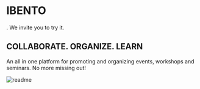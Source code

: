 # IBENTO

   . We invite you to try it.
   
## COLLABORATE. ORGANIZE. LEARN

An all in one platform for promoting and organizing events, workshops and seminars. No more missing out! 

![readme](https://user-images.githubusercontent.com/73326375/98379299-24736b00-206d-11eb-8864-acc92797b946.jpg)

